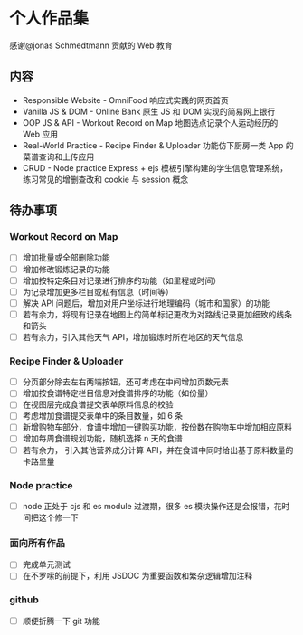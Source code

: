 # 个人作品集

感谢@jonas Schmedtmann 贡献的 Web 教育

## 内容

- Responsible Website - OmniFood 响应式实践的网页首页
- Vanilla JS & DOM - Online Bank 原生 JS 和 DOM 实现的简易网上银行
- OOP JS & API - Workout Record on Map 地图选点记录个人运动经历的 Web 应用
- Real-World Practice - Recipe Finder & Uploader 功能仿下厨房一类 App 的菜谱查询和上传应用
- CRUD - Node practice Express + ejs 模板引擎构建的学生信息管理系统，练习常见的增删查改和 cookie 与 session 概念

## 待办事项

### Workout Record on Map

- [ ] 增加批量或全部删除功能
- [ ] 增加修改锻炼记录的功能
- [ ] 增加按特定条目对记录进行排序的功能（如里程或时间）
- [ ] 为记录增加更多栏目或私有信息（时间等）
- [ ] 解决 API 问题后，增加对用户坐标进行地理编码（城市和国家）的功能
- [ ] 若有余力，将现有记录在地图上的简单标记更改为对路线记录更加细致的线条和箭头
- [ ] 若有余力，引入其他天气 API，增加锻炼时所在地区的天气信息

### Recipe Finder & Uploader

- [ ] 分页部分除去左右两端按钮，还可考虑在中间增加页数元素
- [ ] 增加按食谱特定栏目信息对食谱排序的功能（如份量）
- [ ] 在视图层完成食谱提交表单原料信息的校验
- [ ] 考虑增加食谱提交表单中的条目数量，如 6 条
- [ ] 新增购物车部分，食谱中增加一键购买功能，按份数在购物车中增加相应原料
- [ ] 增加每周食谱规划功能，随机选择 n 天的食谱
- [ ] 若有余力， 引入其他营养成分计算 API，并在食谱中同时给出基于原料数量的卡路里量

### Node practice

- [ ] node 正处于 cjs 和 es module 过渡期，很多 es 模块操作还是会报错，花时间把这个修一下

### 面向所有作品

- [ ] 完成单元测试
- [ ] 在不罗嗦的前提下，利用 JSDOC 为重要函数和繁杂逻辑增加注释

### github

- [ ] 顺便折腾一下 git 功能
